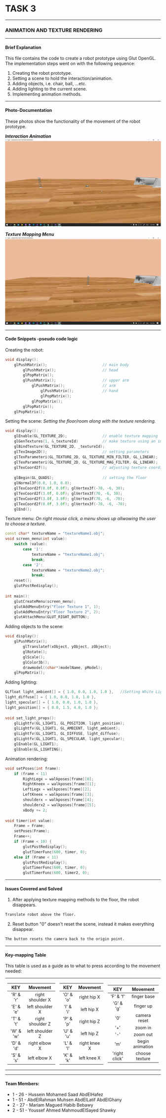 # TASK 3
***

### ANIMATION AND TEXTURE RENDERING
***
#### Brief Explanation

This file contains the code to create a robot prototype using Glut OpenGL.
The implementation steps went on with the following sequence:
1. Creating the robot prototype.
2. Setting a scene to hold the interaction/animation.
3. Adding objects, i.e. chair, ball, ...etc.
4. Adding lighting to the current scene.
5. Implementing animation methods.

***
#### Photo-Documentation
  
These photos show the functionality of the movement of the robot prototype.

**_Interaction Animation_**
![](./gif/gif1.gif)

**_Texture Mapping Menu_**
![](./gif/gif2.gif)

***
#### Code Snippets -pseudo code logic

Creating the robot:
```cpp
void display():
    glPushMatrix();                         // main body
        glPushMatrix();                     // head
        glPopMatrix();        
        glPushMatrix();                     // upper arm
            glPushMatrix();                 // arm
                glPushMatrix();             // hand
                glPopMatrix();
            glPopMatrix();
        glPopMatrix();        
    glPopMatrix();
```

Setting the scene:
_Setting the floor/room along with the texture rendering._

```cpp
void display():
    glEnable(GL_TEXTURE_2D);                // enable texture mapping
    glGenTextures(1, &_textureId)           // make texture using an image
    glBindTexture(GL_TEXTURE_2D, _textureId);
    glTexImage2D();                         // setting parameters
    glTexParameteri(GL_TEXTURE_2D, GL_TEXTURE_MIN_FILTER, GL_LINEAR);
    glTexParameteri(GL_TEXTURE_2D, GL_TEXTURE_MAG_FILTER, GL_LINEAR);
    glTexCoord2f();                         // adjusting texture coordinates

    glBegin(GL_QUADS);                      // setting the floor
    glNormal3f(0.0, 1.0, 0.0);
    glTexCoord2f(0.0f, 0.0f); glVertex3f(-70, -6, 30);
    glTexCoord2f(3.0f, 0.0f); glVertex3f(70, -6, 30);
    glTexCoord2f(3.0f, 3.0f); glVertex3f(70, -6, -70);
    glTexCoord2f(0.0f, 3.0f); glVertex3f(-70, -6, -70);
    glEnd();
```

Texture menu:
_On right mouse click, a menu shows up allwowing the user to choose a texture._

```cpp
const char* textureName = "textureName1.obj";
void screen_menu(int value):
    switch (value):
        case '1':
            textureName = "textureName1.obj";
            break;
        case '2':
            textureName = "textureName2.obj";
            break;
    reset();
    glutPostRedisplay();

int main():
    glutCreateMenu(screen_menu);
    glutAddMenuEntry("Floor Texture 1", 1);
    glutAddMenuEntry("Floor Texture 2", 2);
    glutAttachMenu(GLUT_RIGHT_BUTTON);

```

Adding objects to the scene:
<!-- <pre></pre> -->

```cpp
void display():
    glPushMatrix();
        glTranslatef(xObject, yObject, zObject);
        glRotate();
        glScale();
        glColor3b();
        drawmodel((char*)modelName, pModel);
    glPopMatrix();
```

Adding lighting:
<!-- <pre></pre> -->

```cpp
GLfloat light_ambient[] = { 1.0, 0.0, 1.0, 1.0 },   //Setting White Light Source RGBA
light_diffuse[] = { 1.0, 0.0, 1.0, 1.0 },
light_specular[] = { 1.0, 0.0, 1.0, 1.0 },
light_position[] = { 0.0, 1.5, 4.0, 1.0 };

void set_light_props():
    glLightfv(GL_LIGHT1, GL_POSITION, light_position);
    glLightfv(GL_LIGHT1, GL_AMBIENT, light_ambient);
    glLightfv(GL_LIGHT1, GL_DIFFUSE, light_diffuse);
    glLightfv(GL_LIGHT1, GL_SPECULAR, light_specular);
    glEnable(GL_LIGHT1);
    glEnable(GL_LIGHTING);
```

Animation rendering:
<!-- <pre></pre> -->

```cpp
void setPoses(int frame):
    if (frame < 11)
        RightLegx = walkposes[frame][0];
        RightKneex = walkposes[frame][1];
        LeftLegx = walkposes[frame][2];
        LeftKneex = walkposes[frame][3];
        shoulderx = walkposes[frame][4];
        shoulderx2 = walkposes[frame][5];
        xBody += 2;

void timer(int value):
    Frame = Frame;
    setPoses(Frame);
    Frame++;
    if (Frame < 10) {
        glutPostRedisplay();
        glutTimerFunc(600, timer, 0);
    else if (Frame < 11)
        glutPostRedisplay();
        glutTimerFunc(600, timer, 0);
        glutTimerFunc(600, timer2, 0);
```

***
#### Issues Covered and Solved

1. After applying texture mapping methods to the floor, the robot disappears.
```txt
Translate robot above the floor.
```

2. Reset button "0" doesn't reset the scene, instead it makes everything disappear.
```txt
The button resets the camera back to the origin point.
```

***
#### Key-mapping Table

This table is used as a guide as to what to press according to the movement needed:

<!-- tr means table row -->
<!-- td means table data -->
<table>
<tr><td>
<!-- arm movement -->

| KEY | Movement |
| :--: | :--: |
| 'R' & 'r' | right shoulder X |
| 'E' & 'e' | left shoulder X |
| 'T' & 't' | right shoulder Z |
| 'W' & 'w' | left shoulder Z |
| 'D' & 'd' | right elbow X |
| 'S' & 's' | left elbow X |


</td><td>
<!-- leg movement -->

| KEY | Movement |
| :--: | :--: |
| 'O' & 'o' | right hip X |
| 'I' & 'i' | left hip X |
| 'P' & 'p' | right hip Z |
| 'U' & 'u' | left hip Z |
| 'L' & 'l' | right knee X |
| 'K' & 'k' | left knee X |

</td><td>
<!-- camera movement -->

| KEY | Movement |
| :--: | :--: |
| 'F' & 'f' | finger base |
| 'G' & 'g' | finger up |
| '0' | camera reset |
| '+' | zoom in |
| '-' | zoom out |
| 'm' | begin animation |
| 'right click' | choose texture |

</td></tr>
</table>

***  
#### Team Members:
  
  - 1 - 26 - Hussein Mohamed Saad AbdElHafez
  - 1 - 51 - AbdElRahman Muhsen AbdElLatif AbdElGhany
  - 2 - 27 - Mariam Magued Habib Bebawy
  - 2 - 51 - Youssef Ahmed MahmoudElSayed Shawky